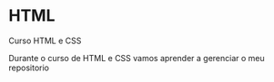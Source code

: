 # HTML
 Curso HTML e CSS

 Durante o curso de HTML e CSS vamos aprender a gerenciar o meu repositorio 
